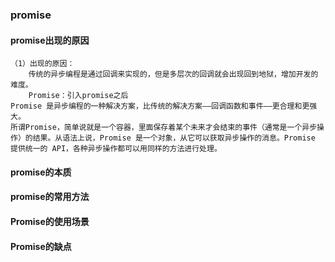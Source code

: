 ### promise

#### promise出现的原因
    （1）出现的原因：
        传统的异步编程是通过回调来实现的，但是多层次的回调就会出现回到地狱，增加开发的难度。
        Promise：引入promise之后
    Promise 是异步编程的一种解决方案，比传统的解决方案——回调函数和事件——更合理和更强大。
    所谓Promise，简单说就是一个容器，里面保存着某个未来才会结束的事件（通常是一个异步操作）的结果。从语法上说，Promise 是一个对象，从它可以获取异步操作的消息。Promise 提供统一的 API，各种异步操作都可以用同样的方法进行处理。
#### promise的本质

#### promise的常用方法

#### Promise的使用场景

#### Promise的缺点
